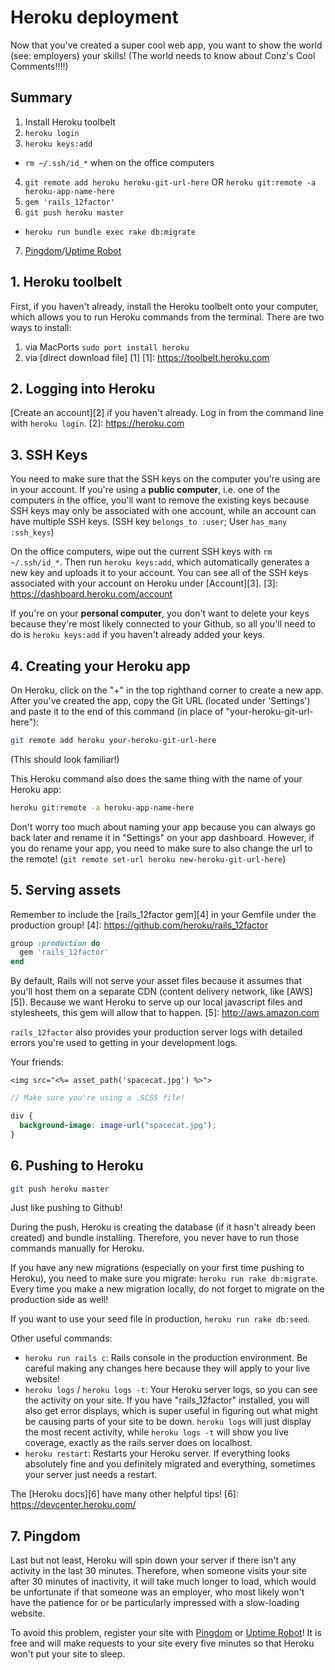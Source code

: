 # Heroku deployment
Now that you've created a super cool web app, you want to show the world (see: employers) your skills! (The world needs to know about Conz's Cool Comments!!!!)

## Summary
1. Install Heroku toolbelt
2. `heroku login`
3. `heroku keys:add`
  - `rm ~/.ssh/id_*` when on the office computers
4. `git remote add heroku heroku-git-url-here` OR `heroku git:remote -a heroku-app-name-here`
5. `gem 'rails_12factor'`
6. `git push heroku master`
  - `heroku run bundle exec rake db:migrate`
7. [Pingdom][7]/[Uptime Robot][8]

## 1. Heroku toolbelt
First, if you haven't already, install the Heroku toolbelt onto your computer, which allows you to run Heroku commands from the terminal. There are two ways to install:

1. via MacPorts `sudo port install heroku`
2. via [direct download file] [1]
[1]: https://toolbelt.heroku.com

## 2. Logging into Heroku
[Create an account][2] if you haven't already. Log in from the command line with `heroku login`.
[2]: https://heroku.com

## 3. SSH Keys
You need to make sure that the SSH keys on the computer you're using are in your account. If you're using a **public computer**, i.e. one of the computers in the office, you'll want to remove the existing keys because SSH keys may only be associated with one account, while an account can have multiple SSH keys. (SSH key `belongs_to :user`; User `has_many :ssh_keys`)

On the office computers, wipe out the current SSH keys with `rm ~/.ssh/id_*`. Then run `heroku keys:add`, which automatically generates a new key and uploads it to your account. You can see all of the SSH keys associated with your account on Heroku under [Account][3].
[3]: https://dashboard.heroku.com/account

If you're on your **personal computer**, you don't want to delete your keys because they're most likely connected to your Github, so all you'll need to do is `heroku keys:add` if you haven't already added your keys.

## 4. Creating your Heroku app
On Heroku, click on the "+" in the top righthand corner to create a new app. After you've created the app, copy the Git URL (located under 'Settings') and paste it to the end of this command (in place of "your-heroku-git-url-here"):

```bash
git remote add heroku your-heroku-git-url-here
```

(This should look familiar!)

This Heroku command also does the same thing with the name of your Heroku app:

```bash
heroku git:remote -a heroku-app-name-here
```

Don't worry too much about naming your app because you can always go back later and rename it in "Settings" on your app dashboard. However, if you do rename your app, you need to make sure to also change the url to the remote! (`git remote set-url heroku new-heroku-git-url-here`)

## 5. Serving assets
Remember to include the [rails_12factor gem][4] in your Gemfile under the production group!
[4]: https://github.com/heroku/rails_12factor

```ruby
group :production do
  gem 'rails_12factor'
end
```

By default, Rails will not serve your asset files because it assumes that you'll host them on a separate CDN (content delivery network, like [AWS][5]). Because we want Heroku to serve up our local javascript files and stylesheets, this gem will allow that to happen. 
[5]: http://aws.amazon.com

`rails_12factor` also provides your production server logs with detailed errors you're used to getting in your development logs.

Your friends:
```html+erb
<img src="<%= asset_path('spacecat.jpg') %>">
```

```scss
// Make sure you're using a .SCSS file!

div {
  background-image: image-url("spacecat.jpg");
}
```

## 6. Pushing to Heroku
```bash
git push heroku master
```

Just like pushing to Github!

During the push, Heroku is creating the database (if it hasn't already been created) and bundle installing. Therefore, you never have to run those commands manually for Heroku.

If you have any new migrations (especially on your first time pushing to Heroku), you need to make sure you migrate: `heroku run rake db:migrate`. Every time you make a new migration locally, do not forget to migrate on the production side as well!

If you want to use your seed file in production, `heroku run rake db:seed`.

Other useful commands:
- `heroku run rails c`: Rails console in the production environment. Be careful making any changes here because they will apply to your live website!
- `heroku logs` / `heroku logs -t`: Your Heroku server logs, so you can see the activity on your site. If you have "rails_12factor" installed, you will also get error displays, which is super useful in figuring out what might be causing parts of your site to be down. `heroku logs` will just display the most recent activity, while `heroku logs -t` will show you live coverage, exactly as the rails server does on localhost.
- `heroku restart`: Restarts your Heroku server. If everything looks absolutely fine and you definitely migrated and everything, sometimes your server just needs a restart.

The [Heroku docs][6] have many other helpful tips!
[6]: https://devcenter.heroku.com/

## 7. Pingdom
Last but not least, Heroku will spin down your server if there isn't any activity in the last 30 minutes. Therefore, when someone visits your site after 30 minutes of inactivity, it will take much longer to load, which would be unfortunate if that someone was an employer, who most likely won't have the patience for or be particularly impressed with a slow-loading website.

To avoid this problem, register your site with [Pingdom][7] or [Uptime Robot][8]! It is free and will make requests to your site every five minutes so that Heroku won't put your site to sleep.

[7]: https://www.pingdom.com/free/
[8]: http://uptimerobot.com/
